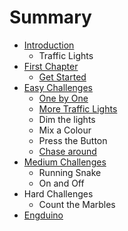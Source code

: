 # Summary

* [Introduction](README.md)
   * Traffic Lights
* [First Chapter](chapter1.md)
   * [Get Started](get_started.md)
* [Easy Challenges](easy_challenges.md)
   * [One by One](one_by_one.md)
   * [More Traffic Lights](more_traffic_lights.md)
   * Dim the lights
   * Mix a Colour
   * Press the Button
   * [Chase around](chase_around.md)
* [Medium Challenges](medium_challenges.md)
   * Running Snake
   * On and Off
* Hard Challenges
   * Count the Marbles
* [Engduino](engduino.md)

